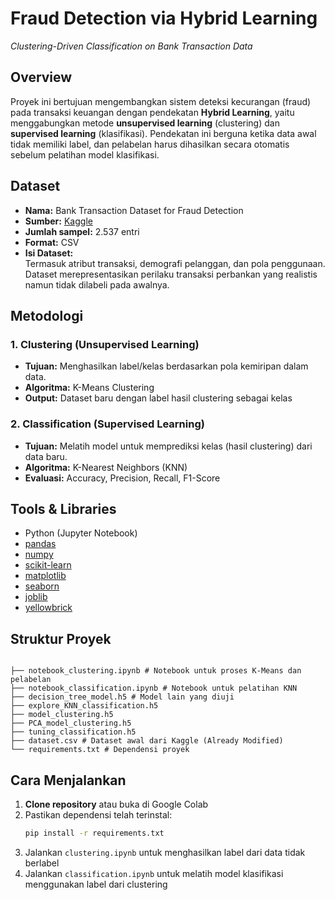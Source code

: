 # Fraud Detection via Hybrid Learning  
*Clustering-Driven Classification on Bank Transaction Data*

## Overview
Proyek ini bertujuan mengembangkan sistem deteksi kecurangan (fraud) pada transaksi keuangan dengan pendekatan **Hybrid Learning**, yaitu menggabungkan metode **unsupervised learning** (clustering) dan **supervised learning** (klasifikasi). Pendekatan ini berguna ketika data awal tidak memiliki label, dan pelabelan harus dihasilkan secara otomatis sebelum pelatihan model klasifikasi.

## Dataset
- **Nama:** Bank Transaction Dataset for Fraud Detection  
- **Sumber:** [Kaggle](https://www.kaggle.com/datasets)  
- **Jumlah sampel:** 2.537 entri  
- **Format:** CSV  
- **Isi Dataset:**  
  Termasuk atribut transaksi, demografi pelanggan, dan pola penggunaan. Dataset merepresentasikan perilaku transaksi perbankan yang realistis namun tidak dilabeli pada awalnya.

## Metodologi

### 1. Clustering (Unsupervised Learning)
- **Tujuan:** Menghasilkan label/kelas berdasarkan pola kemiripan dalam data.
- **Algoritma:** K-Means Clustering
- **Output:** Dataset baru dengan label hasil clustering sebagai kelas

### 2. Classification (Supervised Learning)
- **Tujuan:** Melatih model untuk memprediksi kelas (hasil clustering) dari data baru.
- **Algoritma:** K-Nearest Neighbors (KNN)
- **Evaluasi:** Accuracy, Precision, Recall, F1-Score

## Tools & Libraries
- Python (Jupyter Notebook)
- [pandas](https://pandas.pydata.org/)
- [numpy](https://numpy.org/)
- [scikit-learn](https://scikit-learn.org/)
- [matplotlib](https://matplotlib.org/)
- [seaborn](https://seaborn.pydata.org/)
- [joblib](https://joblib.readthedocs.io/)
- [yellowbrick](https://www.scikit-yb.org/)

## Struktur Proyek
```

├── notebook_clustering.ipynb # Notebook untuk proses K-Means dan pelabelan
├── notebook_classification.ipynb # Notebook untuk pelatihan KNN
├── decision_tree_model.h5 # Model lain yang diuji
├── explore_KNN_classification.h5
├── model_clustering.h5
├── PCA_model_clustering.h5
├── tuning_classification.h5
├── dataset.csv # Dataset awal dari Kaggle (Already Modified)
└── requirements.txt # Dependensi proyek
```

## Cara Menjalankan

1. **Clone repository** atau buka di Google Colab
2. Pastikan dependensi telah terinstal:
   ```bash
   pip install -r requirements.txt
   ```
3. Jalankan `clustering.ipynb` untuk menghasilkan label dari data tidak berlabel
4. Jalankan `classification.ipynb` untuk melatih model klasifikasi menggunakan label dari clustering
